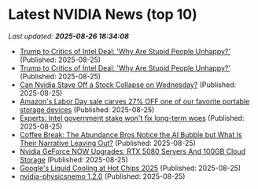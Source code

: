 # Latest NVIDIA News (top 10)
_Last updated: **2025-08-26 18:34:08**_

- [Trump to Critics of Intel Deal: 'Why Are Stupid People Unhappy?'](https://me.pcmag.com/en/processors/31856/trump-to-critics-of-intel-deal-why-are-stupid-people-unhappy) (Published: 2025-08-25)
- [Trump to Critics of Intel Deal: 'Why Are Stupid People Unhappy?'](https://uk.pcmag.com/processors/159720/trump-to-critics-of-intel-deal-why-are-stupid-people-unhappy) (Published: 2025-08-25)
- [Can Nvidia Stave Off a Stock Collapse on Wednesday?](https://biztoc.com/x/83b76c13ef126e88) (Published: 2025-08-25)
- [Amazon's Labor Day sale carves 27% OFF one of our favorite portable storage devices](https://www.androidcentral.com/accessories/storage/amazons-labor-day-sale-carves-27-percent-off-one-of-our-favorite-portable-storage-devices) (Published: 2025-08-25)
- [Experts: Intel government stake won't fix long-term woes](https://www.techtarget.com/searchdatacenter/news/366630032/Experts-Intel-government-stake-wont-fix-long-term-woes) (Published: 2025-08-25)
- [Coffee Break: The Abundance Bros Notice the AI Bubble but What Is Their Narrative Leaving Out?](https://www.nakedcapitalism.com/2025/08/abundance-bros-ai-ezra-klein-llms-persuasion-post-capitalism.html) (Published: 2025-08-25)
- [Nvidia GeForce NOW Upgrades: RTX 5080 Servers And 100GB Cloud Storage](https://www.ubergizmo.com/2025/08/nvidia-geforce-now-upgrades/) (Published: 2025-08-25)
- [Google's Liquid Cooling at Hot Chips 2025](https://chipsandcheese.com/p/googles-liquid-cooling-at-hot-chips) (Published: 2025-08-25)
- [nvidia-physicsnemo 1.2.0](https://pypi.org/project/nvidia-physicsnemo/1.2.0/) (Published: 2025-08-25)
